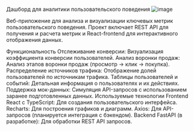 Дашборд для аналитики пользовательского поведения
![image](https://github.com/user-attachments/assets/72b99d12-1142-46cf-b88f-97c4277b163a)

Веб-приложение для анализа и визуализации ключевых метрик пользовательского поведения. Проект включает REST API для получения и расчета метрик и React-frontend для интерактивного отображения данных.

Функциональность
Отслеживание конверсии: Визуализация коэффициента конверсии пользователей.
Анализ воронки продаж: Анализ этапов воронки продаж (просмотр → клик → покупка).
Распределение источников трафика: Отображение долей пользователей по источникам трафика.
Таблицы пользователей и событий: Детальная информация о пользователях и их действиях.
Поддержка мок-данных: Симуляция API-запросов с использованием заранее подготовленных данных.
Используемые технологии
Frontend
React с TypeScript: Для создания пользовательского интерфейса.
Recharts: Для построения графиков и диаграмм.
Axios: Для API-запросов (планируется интеграция с бэкендом).
Backend
FastAPI (в разработке): Для обработки REST API запросов.
